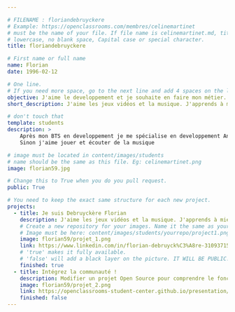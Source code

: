```yaml
---

# FILENAME : floriandebruyckere
# Example: https://openclassrooms.com/membres/celinemartinet
# must be the name of your file. If file name is celinemartinet.md, title is celinemartinet.
# lowercase, no blank space, Capital case or special character.
title: floriandebruyckere

# First name or full name
name: Florian
date: 1996-02-12

# One line.
# If you need more space, go to the next line and add 4 spaces on the left, as in 'description'.
objective: J'aime le developpement et je souhaite en faire mon métier.
short_description: J'aime les jeux vidéos et la musique. J'apprends à mieux coder pour avoir un travail.

# don't touch that
template: students
description: >
    Après mon BTS en developpement je me spécialise en developpement Android. 
    Sinon j'aime jouer et écouter de la musique

# image must be located in content/images/students
# name should be the same as this file. Eg: celinemartinet.png
image: florian59.jpg

# Change this to True when you do you pull request.
public: True

# You need to keep the exact same structure for each new project.
projects:
  - title: Je suis Debruyckère Florian
    description: J'aime les jeux vidéos et la musique. J'apprends à mieux coder pour avoir un travail. 
    # Create a new repository for your images. Name it the same as your nickname and profile picture.
    # Image must be here: content/images/students/yourrepo/project1.png
    image: florian59/projet_1.png
    link: https://www.linkedin.com/in/florian-debruyck%C3%A8re-310937152/
    # 'true' makes it fully available.
    # 'false' will add a black layer on the picture. IT WILL BE PUBLIC!
    finished: true
  - title: Intégrez la communauté !
    description: Modifier un projet Open Source pour comprendre le fonctionnement de Git, de Github et des pull requests. 
    image: florian59/projet_2.png
    link: https://openclassrooms-student-center.github.io/presentation/students/ratus.html
    finished: false
---
```

